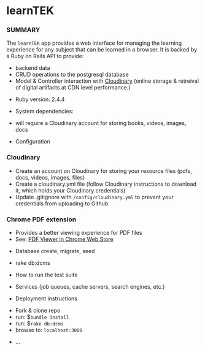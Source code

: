 # learnTEK
### SUMMARY
The `learnTEK` app provides a web interface for managing the learning experience for any subject that can be learned in a browser.
It is backed by a Ruby on Rails API to provide: 
- backend data
- CRUD operations to the postgresql database
- Model & Controller interaction with [Cloudinary](http://www.cloudinary.com) (online storage & retreival of digital artifacts at CDN level performance.)

* Ruby version: 2.4.4

* System dependencies: 
- will require a Cloudinary account for storing books, videos, images, docs

* Configuration
### Cloudinary
- Create an account on Cloudinary for storing your resource files (pdfs, docs, videos, images, files)
- Create a cloudinary.yml file (follow Cloudinary instructions to download it, which holds your Cloudinary credentials)
- Update .gitignore with `/config/cloudinary.yml` to prevent your credentials from uploading to Github

### Chrome PDF extension
- Provides a better viewing experience for PDF files
- See: [PDF Viewer in Chrome Web Store](https://chrome.google.com/webstore/detail/pdf-viewer/oemmndcbldboiebfnladdacbdfmadadm)

* Database create, migrate, seed
- rake db:dcms

* How to run the test suite

* Services (job queues, cache servers, search engines, etc.)

* Deployment instructions

- Fork & clone repo
- run: $`bundle install`
- run: $`rake db:dcms`
- browse to: `localhost:3000`

* ...
